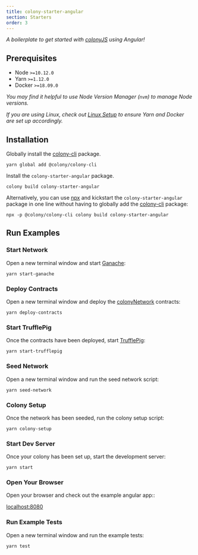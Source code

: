 ```yaml
---
title: colony-starter-angular
section: Starters
order: 3
---
```


_A boilerplate to get started with [colonyJS](https://github.com/JoinColony/colonyJS) using Angular!_

## Prerequisites

- Node `>=10.12.0`
- Yarn `>=1.12.0`
- Docker `>=18.09.0`

_You may find it helpful to use Node Version Manager (`nvm`) to manage Node versions._

_If you are using Linux, check out [Linux Setup](/docs-linux-setup/) to ensure Yarn and Docker are set up accordingly._

## Installation

Globally install the [colony-cli](/cli-colony-cli) package.

```
yarn global add @colony/colony-cli
```

Install the `colony-starter-angular` package.

```
colony build colony-starter-angular
```

Alternatively, you can use [npx](https://www.npmjs.com/package/npx) and kickstart the `colony-starter-angular` package in one line without having to globally add the [colony-cli](/cli-colony-cli) package:

```
npx -p @colony/colony-cli colony build colony-starter-angular
```

## Run Examples

### Start Network

Open a new terminal window and start [Ganache](https://github.com/trufflesuite/ganache-cli):

```
yarn start-ganache
```

### Deploy Contracts

Open a new terminal window and deploy the [colonyNetwork](https://github.com/JoinColony/colonyNetwork) contracts:

```
yarn deploy-contracts
```

### Start TrufflePig

Once the contracts have been deployed, start [TrufflePig](https://github.com/JoinColony/trufflepig):

```
yarn start-trufflepig
```

### Seed Network

Open a new terminal window and run the seed network script:

```
yarn seed-network
```

### Colony Setup

Once the network has been seeded, run the colony setup script:

```
yarn colony-setup
```

### Start Dev Server

Once your colony has been set up, start the development server:

```
yarn start
```

### Open Your Browser

Open your browser and check out the example angular app::

[localhost:8080](http://localhost:8080)

### Run Example Tests

Open a new terminal window and run the example tests:

```
yarn test
```

